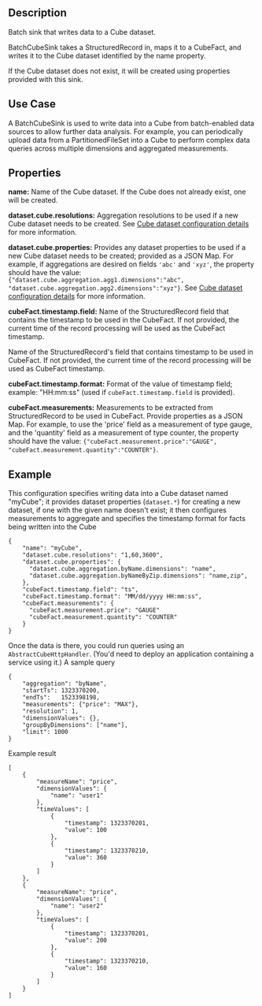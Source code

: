 Description
-----------

Batch sink that writes data to a Cube dataset.

BatchCubeSink takes a StructuredRecord in, maps it to a CubeFact, and writes it to
the Cube dataset identified by the name property.

If the Cube dataset does not exist, it will be created using properties provided with this
sink.

Use Case
--------

A BatchCubeSink is used to write data into a Cube from batch-enabled data sources to allow
further data analysis. For example, you can periodically upload data from a
PartitionedFileSet into a Cube to perform complex data queries across multiple dimensions
and aggregated measurements.

Properties
----------

**name:** Name of the Cube dataset. If the Cube does not already exist, one will be created.

**dataset.cube.resolutions:** Aggregation resolutions to be used if a
new Cube dataset needs to be created. See [Cube dataset configuration details] for more information.

**dataset.cube.properties:** Provides any dataset properties to be used
if a new Cube dataset needs to be created; provided as a JSON Map. For
example, if aggregations are desired on fields `'abc'` and `'xyz'`, the
property should have the value:
`{"dataset.cube.aggregation.agg1.dimensions":"abc", "dataset.cube.aggregation.agg2.dimensions":"xyz"}`.
See [Cube dataset configuration details] for more information.

  [Cube dataset configuration details]: http://docs.cask.co/cdap/current/en/developers-manual/building-blocks/datasets/cube.html

**cubeFact.timestamp.field:** Name of the StructuredRecord field that contains the
timestamp to be used in the CubeFact. If not provided, the current time of the record
processing will be used as the CubeFact timestamp.

Name of the StructuredRecord's field that contains timestamp to be used in CubeFact.
If not provided, the current time of the record processing will be used as CubeFact timestamp.

**cubeFact.timestamp.format:** Format of the value of timestamp field; example: "HH:mm:ss" (used if
``cubeFact.timestamp.field`` is provided).

**cubeFact.measurements:** Measurements to be extracted from StructuredRecord to be used
in CubeFact. Provide properties as a JSON Map. For example, to use the 'price' field as a
measurement of type gauge, and the 'quantity' field as a measurement of type counter, the
property should have the value: ``{"cubeFact.measurement.price":"GAUGE",
"cubeFact.measurement.quantity":"COUNTER"}``.

Example
-------

This configuration specifies writing data into a Cube dataset named "myCube"; it provides
dataset properties (``dataset.*``) for creating a new dataset, if one with the given name
doesn't exist; it then configures measurements to aggregate and specifies the timestamp
format for facts being written into the Cube

    {
        "name": "myCube",
        "dataset.cube.resolutions": "1,60,3600",
        "dataset.cube.properties": {
          "dataset.cube.aggregation.byName.dimensions": "name",
          "dataset.cube.aggregation.byNameByZip.dimensions": "name,zip",
        },
        "cubeFact.timestamp.field": "ts",
        "cubeFact.timestamp.format": "MM/dd/yyyy HH:mm:ss",
        "cubeFact.measurements": {
          "cubeFact.measurement.price": "GAUGE"
          "cubeFact.measurement.quantity": "COUNTER"
        }
    }

Once the data is there, you could run queries using an ``AbstractCubeHttpHandler``. (You'd
need to deploy an application containing a service using it.) A sample query

    {
        "aggregation": "byName",
        "startTs": 1323370200,
        "endTs":   1523398198,
        "measurements": {"price": "MAX"},
        "resolution": 1,
        "dimensionValues": {},
        "groupByDimensions": ["name"],
        "limit": 1000
    }

Example result

    [
        {
            "measureName": "price",
            "dimensionValues": {
                "name": "user1"
            },
            "timeValues": [
                {
                    "timestamp": 1323370201,
                    "value": 100
                },
                {
                    "timestamp": 1323370210,
                    "value": 360
                }
            ]
        },
        {
            "measureName": "price",
            "dimensionValues": {
                "name": "user2"
            },
            "timeValues": [
                {
                    "timestamp": 1323370201,
                    "value": 200
                },
                {
                    "timestamp": 1323370210,
                    "value": 160
                }
            ]
        }
    ]

